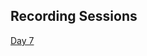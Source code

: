 
## Recording Sessions 

[Day 7](https://transcripts.gotomeeting.com/#/s/8f212dba3196a6ab9dd6dba593ea82b25ec97321252382ed5f26df5d400a5290)

